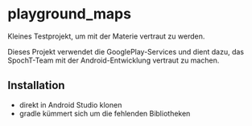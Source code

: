 # playground_maps
Kleines Testprojekt, um mit der Materie vertraut zu werden.

Dieses Projekt verwendet die GooglePlay-Services und dient dazu, das SpochT-Team mit der Android-Entwicklung vertraut zu machen.

## Installation
- direkt in Android Studio klonen
- gradle kümmert sich um die fehlenden Bibliotheken


